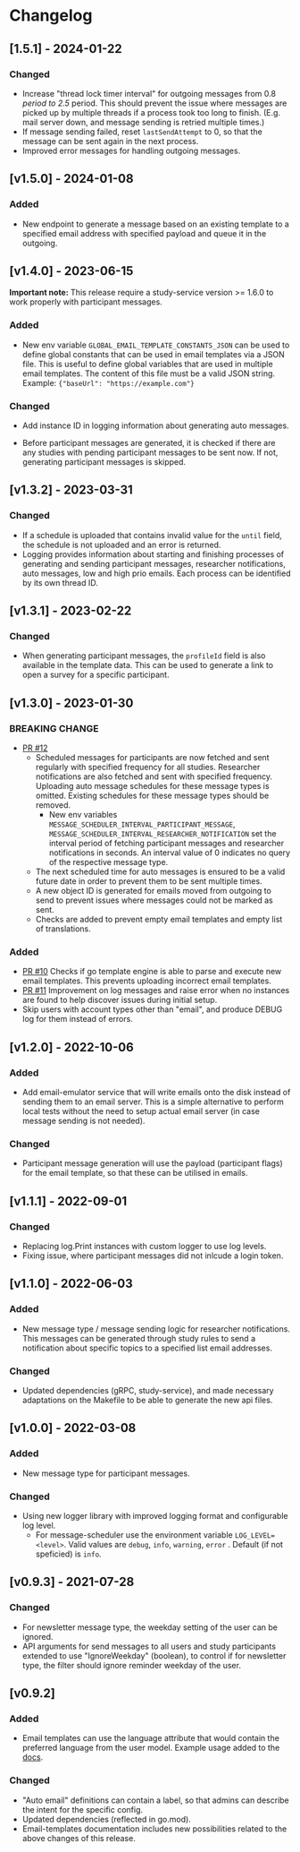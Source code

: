 # Changelog

## [1.5.1] - 2024-01-22

### Changed

- Increase "thread lock timer interval" for outgoing messages from 0.8 *period to 2.5* period. This should prevent the issue where messages are picked up by multiple threads if a process took too long to finish. (E.g. mail server down, and message sending is retried multiple times.)
- If message sending failed, reset `lastSendAttempt` to 0, so that the message can be sent again in the next process.
- Improved error messages for handling outgoing messages.

## [v1.5.0] - 2024-01-08

### Added

- New endpoint to generate a message based on an existing template to a specified email address with specified payload and queue it in the outgoing.

## [v1.4.0] - 2023-06-15

**Important note:** This release require a study-service version >= 1.6.0 to work properly with participant messages.

### Added

- New env variable `GLOBAL_EMAIL_TEMPLATE_CONSTANTS_JSON` can be used to define global constants that can be used in email templates via a JSON file. This is useful to define global variables that are used in multiple email templates. The content of this file must be a valid JSON string. Example: `{"baseUrl": "https://example.com"}`

### Changed

- Add instance ID in logging information about generating auto messages.

- Before participant messages are generated, it is checked if there are any studies with pending participant messages to be sent now. If not, generating participant messages is skipped.

## [v1.3.2] - 2023-03-31

### Changed

- If a schedule is uploaded that contains invalid value for the `until` field, the schedule is not uploaded and an error is returned.
- Logging provides information about starting and finishing processes of generating and sending participant messages, researcher notifications, auto messages, low and high prio emails. Each process can be identified by its own thread ID.

## [v1.3.1] - 2023-02-22

### Changed

- When generating participant messages, the `profileId` field is also available in the template data. This can be used to generate a link to open a survey for a specific participant.

## [v1.3.0] - 2023-01-30

### BREAKING CHANGE

- [PR #12](https://github.com/influenzanet/messaging-service/pull/12)
  - Scheduled messages for participants are now fetched and sent regularly with specified frequency for all studies. Researcher notifications are also fetched and sent with specified frequency. Uploading auto message schedules for these message types is omitted. Existing schedules for these message types should be removed.
    - New env variables `MESSAGE_SCHEDULER_INTERVAL_PARTICIPANT_MESSAGE`, `MESSAGE_SCHEDULER_INTERVAL_RESEARCHER_NOTIFICATION` set the interval period of fetching participant messages and researcher notifications in seconds. An interval value of 0 indicates no query of the respective message type.
  - The next scheduled time for auto messages is ensured to be a valid future date in order to prevent them to be sent multiple times.
  - A new object ID is generated for emails moved from outgoing to send to prevent issues where messages could not be marked as sent.
  - Checks are added to prevent empty email templates and empty list of translations.

### Added

- [PR #10](https://github.com/influenzanet/messaging-service/pull/10) Checks if go template engine is able to parse and execute new email templates. This prevents uploading incorrect email templates.
- [PR #11](https://github.com/influenzanet/messaging-service/pull/11) Improvement on log messages and raise error when no instances are found to help discover issues during initial setup.
- Skip users with account types other than "email", and produce DEBUG log for them instead of errors.

## [v1.2.0] - 2022-10-06

### Added

- Add email-emulator service that will write emails onto the disk instead of sending them to an email server. This is a simple alternative to perform local tests without the need to setup actual email server (in case message sending is not needed).

### Changed

- Participant message generation will use the payload (participant flags) for the email template, so that these can be utilised in emails.

## [v1.1.1] - 2022-09-01

### Changed

- Replacing log.Print instances with custom logger to use log levels.
- Fixing issue, where participant messages did not inlcude a login token.

## [v1.1.0] - 2022-06-03

### Added

- New message type / message sending logic for researcher notifications. This messages can be generated through study rules to send a notification about specific topics to a specified list email addresses.

### Changed

- Updated dependencies (gRPC, study-service), and made necessary adaptations on the Makefile to be able to generate the new api files.

## [v1.0.0] - 2022-03-08

### Added

- New message type for participant messages.

### Changed

- Using new logger library with improved logging format and configurable log level.
  - For message-scheduler use the environment variable `LOG_LEVEL=<level>`. Valid values are `debug`, `info`, `warning`, `error` . Default (if not speficied) is `info`.

## [v0.9.3] - 2021-07-28

### Changed

- For newsletter message type, the weekday setting of the user can be ignored.
- API arguments for send messages to all users and study participants extended to use "IgnoreWeekday" (boolean), to control if for newsletter type, the filter should ignore reminder weekday of the user.

## [v0.9.2]

### Added

- Email templates can use the language attribute that would contain the preferred language from the user model. Example usage added to the [docs](docs/email-templates.md).

### Changed

- "Auto email" definitions can contain a label, so that admins can describe the intent for the specific config.
- Updated dependencies (reflected in go.mod).
- Email-templates documentation includes new possibilities related to the above changes of this release.
